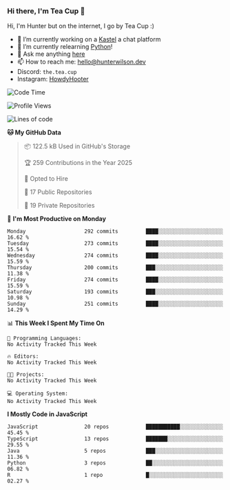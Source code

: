 ### Hi there, I'm Tea Cup 👋 

Hi, I'm Hunter but on the internet, I go by Tea Cup :)

- 🔭 I’m currently working on a [Kastel](https://github.com/KastelApp) a chat platform
- 🌱 I’m currently relearning [Python](https://github.com/TheTeaCup/CIS-3680)!
- 💬 Ask me anything [here](https://github.com/TheTeaCup/TheTeaCup/issues)
- 📫 How to reach me: [hello@hunterwilson.dev](mailto:hello@hunterwilson.dev)
- Discord: `the.tea.cup`
- Instagram: [HowdyHooter](https://instagram.com/HowdyHooter)

<!--START_SECTION:waka-->
![Code Time](http://img.shields.io/badge/Code%20Time-635%20hrs%2010%20mins-blue)

![Profile Views](http://img.shields.io/badge/Profile%20Views-0-blue)

![Lines of code](https://img.shields.io/badge/From%20Hello%20World%20I%27ve%20Written-846.9%20thousand%20lines%20of%20code-blue)

**🐱 My GitHub Data** 

> 📦 122.5 kB Used in GitHub's Storage 
 > 
> 🏆 259 Contributions in the Year 2025
 > 
> 💼 Opted to Hire
 > 
> 📜 17 Public Repositories 
 > 
> 🔑 19 Private Repositories 
 > 
📅 **I'm Most Productive on Monday** 

```text
Monday                   292 commits         ████░░░░░░░░░░░░░░░░░░░░░   16.62 % 
Tuesday                  273 commits         ████░░░░░░░░░░░░░░░░░░░░░   15.54 % 
Wednesday                274 commits         ████░░░░░░░░░░░░░░░░░░░░░   15.59 % 
Thursday                 200 commits         ███░░░░░░░░░░░░░░░░░░░░░░   11.38 % 
Friday                   274 commits         ████░░░░░░░░░░░░░░░░░░░░░   15.59 % 
Saturday                 193 commits         ███░░░░░░░░░░░░░░░░░░░░░░   10.98 % 
Sunday                   251 commits         ████░░░░░░░░░░░░░░░░░░░░░   14.29 % 
```


📊 **This Week I Spent My Time On** 

```text
💬 Programming Languages: 
No Activity Tracked This Week

🔥 Editors: 
No Activity Tracked This Week

🐱‍💻 Projects: 
No Activity Tracked This Week

💻 Operating System: 
No Activity Tracked This Week
```

**I Mostly Code in JavaScript** 

```text
JavaScript               20 repos            ███████████░░░░░░░░░░░░░░   45.45 % 
TypeScript               13 repos            ███████░░░░░░░░░░░░░░░░░░   29.55 % 
Java                     5 repos             ███░░░░░░░░░░░░░░░░░░░░░░   11.36 % 
Python                   3 repos             ██░░░░░░░░░░░░░░░░░░░░░░░   06.82 % 
R                        1 repo              █░░░░░░░░░░░░░░░░░░░░░░░░   02.27 % 
```




<!--END_SECTION:waka-->

